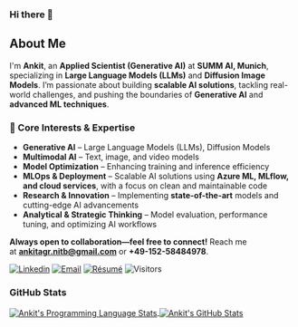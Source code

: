 ### Hi there 👋

<!--
**123ankitagr/123ankitagr** is a ✨ _special_ ✨ repository because its `README.md` (this file) appears on your GitHub profile.

Here are some ideas to get you started:

- 🔭 I’m currently working on ...
- 🌱 I’m currently learning ...
- 👯 I’m looking to collaborate on ...
- 🤔 I’m looking for help with ...
- 💬 Ask me about ...
- 📫 How to reach me: ...
- 😄 Pronouns: ...
- ⚡ Fun fact: ...
-->


## About Me

I'm **Ankit**, an **Applied Scientist (Generative AI)** at **SUMM AI, Munich**, specializing in **Large Language Models (LLMs)** and **Diffusion Image Models**. I’m passionate about building **scalable AI solutions**, tackling real-world challenges, and pushing the boundaries of **Generative AI** and **advanced ML techniques**.  

### 🔹 Core Interests & Expertise  
- **Generative AI** – Large Language Models (LLMs), Diffusion Models  
- **Multimodal AI** – Text, image, and video models  
- **Model Optimization** – Enhancing training and inference efficiency  
- **MLOps & Deployment** – Scalable AI solutions using **Azure ML, MLflow, and cloud services**, with a focus on clean and maintainable code  
- **Research & Innovation** – Implementing **state-of-the-art** models and cutting-edge AI advancements  
- **Analytical & Strategic Thinking** – Model evaluation, performance tuning, and optimizing AI workflows  

**Always open to collaboration—feel free to connect!** Reach me at **ankitagr.nitb@gmail.com** or **+49-152-58484978**.


<!-- I am an AI Research Engineer with a focus on **Large Language Models (LLMs) and Natural Language Processing (NLP)**, ML, CV and GNNs, passionate about developing innovative solutions that address real-world challenges. 

Currently, I work at the **German Research Center for Artificial Intelligence (DFKI)** in Saarbruecken, Germany, where I design, implement, and ship state-of-the-art AI models.
I pursued my Master's in **Data Science and Artificial Intelligence at Saarland University, Germany**, and have a strong background in Machine Learning and Deep Learning, with particular expertise in LLMs, NLP, and Computer Vision. Previously, I worked as a Software Engineer at J.P. Morgan Chase & Co. for two years, where I optimized trade booking systems and improved performance through advanced data structures and efficient algorithms.

My Qualities:  
Solid understanding of LLMs, NLP, deep learning, and machine learning.   
Professional experience with Python (6+ years of exp), PyTorch, Django, SQL, AWS, and Kubernetes.  
Skills: Transformers, HuggingFace, GPT, Llama-2/3, RAG, VectorDB, LangChain, SpaCy, NLTK, OpenCV, Scikit-Learn, CUDA, TensorFlow, Docker, PostgreSQL, Pandas, Numpy, Flask, Git.   

Contact me at: ankitagr.nitb@gmail.com or +49-152-58484978. -->

<!-- AI Research Engineer with a focus on **Large Language Models (LLMs) and Natural Language Processing (NLP)**, Expert in Machine Learning, AI; LLMs. -->

[![Linkedin](https://img.shields.io/badge/-LinkedIn-222222?style=flat-square&logo=Linkedin&logoColor=white&link=https://www.linkedin.com/in/sudiptoghosh99/)](https://www.linkedin.com/in/ankitagr01/)
[![Email](https://img.shields.io/badge/Email-%20-gold)](mailto:ankitagr.nitb@gmail.com)
[![Résumé](https://img.shields.io/badge/Résumé%2FCV-%20-brightgreen)](https://drive.google.com/file/d/1WjxNzMZVllYUh8cI3_8IE4th31ZtBIo4/view?usp=sharing)
![Visitors](https://visitor-badge.glitch.me/badge?page_id=ankitagr01.visitor-badge)




### GitHub Stats
<a href="https://github.com/ankitagr01">
  <img align="center" src="https://github-readme-stats.vercel.app/api/top-langs/?username=ankitagr01&layout=compact&title_color=ffffff&text_color=c9cacc&icon_color=2bbc8a&bg_color=1d1f21" alt="Ankit's Programming Language Stats" />
</a>

<a href="https://github.com/ankitagr01">
  <img align="center" src="https://github-readme-stats.vercel.app/api?username=ankitagr01&show_icons=true&line_height=27&hide=contribs,prs,issues&count_private=true&title_color=ffffff&text_color=c9cacc&icon_color=2bbc8a&bg_color=1d1f21" alt="Ankit's GitHub Stats" />
</a>

